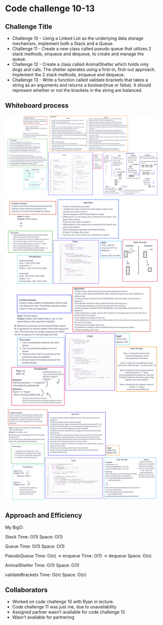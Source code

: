 # Code challenge 10-13

## Challenge Title

- Challenge 10 - Using a Linked List as the underlying data storage mechanism, implement both a Stack and a Queue.
- Challenge 11 - Create a new class called pseudo queue that utilizes 2 stack methods, enqueue and dequeue, to create and manage the queue.
- Challenge 12 - Create a class called AnimalShelter which holds only dogs and cats.
The shelter operates using a first-in, first-out approach. Implement the 2 stack methods, enqueue and dequeue.
- Challenge 13 - Write a function called validate brackets that takes a string as an arguments and returns a boolean(true or false). It should represent whether or not the brackets in the string are balanced.

## Whiteboard process

![Code challenge 10](../whiteboard-images/whiteboard10.png)
![Code challenge 11](../whiteboard-images/whiteboard11.png)
![Code challenge 12](../whiteboard-images/whiteboard12.png)
![Code challenge 13](../whiteboard-images/whiteboard13.png)

## Approach and Efficiency

My BigO:

Stack
Time: O(1)
Space: O(1)

Queue
Time: O(1)
Space: O(1)

PseudoQueue
Time: O(n) -> enqueue
Time: O(1) -> dequeue
Space: O(n)

AnimalShelter
Time: O(1)
Space: O(1)

validateBrackets
Time: O(n)
Space: O(n)

## Collaborators

- Worked on code challenge 10 with Ryan in lecture.
- Code challenge 11 was just me, due to unavailability
- Assigned partner wasn't available for code challenge 12
- Wasn't available for partnering
